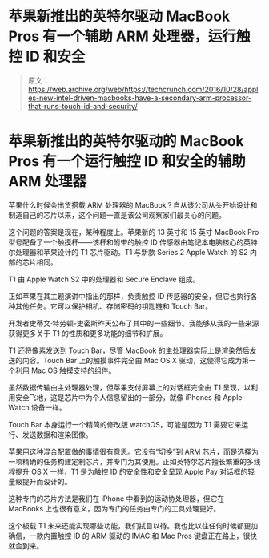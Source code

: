 # 苹果新推出的英特尔驱动 MacBook Pros 有一个辅助 ARM 处理器，运行触控 ID 和安全

> 原文：<https://web.archive.org/web/https://techcrunch.com/2016/10/28/apples-new-intel-driven-macbooks-have-a-secondary-arm-processor-that-runs-touch-id-and-security/>

# 苹果新推出的英特尔驱动的 MacBook Pros 有一个运行触控 ID 和安全的辅助 ARM 处理器

苹果什么时候会出货搭载 ARM 处理器的 MacBook？自从该公司从头开始设计和制造自己的芯片以来，这个问题一直是该公司观察家们最关心的问题。

这个问题的答案是现在，某种程度上。苹果新的 13 英寸和 15 英寸 MacBook Pro 型号配备了一个触摸杆——该杆和附带的触控 ID 传感器由笔记本电脑核心的英特尔处理器和苹果设计的 T1 芯片驱动。T1 与新款 Series 2 Apple Watch 的 S2 内部的芯片相同。

T1 由 Apple Watch S2 中的处理器和 Secure Enclave 组成。

正如苹果在其主题演讲中指出的那样，负责触控 ID 传感器的安全，但它也执行各种其他任务。它可以保护相机、存储密码的钥匙链和 Touch Bar。

开发者史蒂文·特劳顿-史密斯昨天公布了其中的一些细节。我能够从我的一些来源获得更多关于 T1 的性质和更多功能的细节和扩展。

T1 还将像素发送到 Touch Bar，尽管 MacBook 的主处理器实际上是渲染然后发送的内容。Touch Bar 上的触摸事件完全由 Mac OS X 驱动，这使得它成为第一个利用 Mac OS 触摸支持的组件。

虽然数据传输由主处理器处理，但苹果支付屏幕上的对话框完全由 T1 呈现，以利用安全飞地，这是芯片中为个人信息留出的一部分，就像 iPhones 和 Apple Watch 设备一样。

Touch Bar 本身运行一个精简的修改版 watchOS，可能是因为 T1 需要它来运行、发送数据和渲染图像。

苹果用这种混合配置做的事情很有意思。它没有“切换”到 ARM 芯片，而是选择为一项精确的任务构建定制芯片，并专门为其使用。正如英特尔芯片擅长繁重的多线程提升 OS X 一样，T1 是为触控 ID 的安全性和安全呈现 Apple Pay 对话框的轻量级提升而设计的。

这种专门的芯片方法是我们在 iPhone 中看到的运动协处理器，但它在 MacBooks 上也很有意义，因为专门的任务由专门的工具处理更好。

这个板载 T1 未来还能实现哪些功能，我们拭目以待。我也比以往任何时候都更加确信，一款内置触控 ID 的 ARM 驱动的 IMAC 和 Mac Pros 键盘正在路上，很快就会到来。